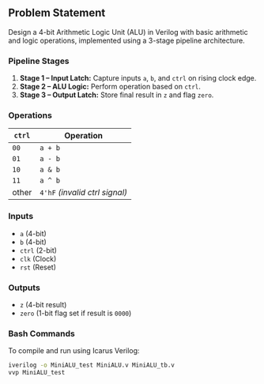 ## Problem Statement
Design a 4-bit Arithmetic Logic Unit (ALU) in Verilog with basic arithmetic and logic operations, implemented using a 3-stage pipeline architecture.

### Pipeline Stages
1. **Stage 1 – Input Latch:** Capture inputs `a`, `b`, and `ctrl` on rising clock edge.
2. **Stage 2 – ALU Logic:** Perform operation based on `ctrl`.
3. **Stage 3 – Output Latch:** Store final result in `z` and flag `zero`.

### Operations

| `ctrl` | Operation |
|--------|-----------|
| `00`   | `a + b`   |
| `01`   | `a - b`   |
| `10`   | `a & b`   |
| `11`   | `a ^ b`   |
| other  | `4'hF`    *(invalid ctrl signal)*

### Inputs
- `a` (4-bit)
- `b` (4-bit)
- `ctrl` (2-bit)
- `clk` (Clock)
- `rst` (Reset)

### Outputs
- `z` (4-bit result)
- `zero` (1-bit flag set if result is `0000`)

### Bash Commands

To compile and run using Icarus Verilog:
```bash
iverilog -o MiniALU_test MiniALU.v MiniALU_tb.v
vvp MiniALU_test
